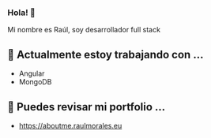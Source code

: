 ### Hola! 👋

Mi nombre es Raúl, soy desarrollador full stack

## 🔭 Actualmente estoy trabajando con ...

* Angular
* MongoDB

## 🌱 Puedes revisar mi portfolio ...

* https://aboutme.raulmorales.eu

<!--
**raulmoralesruiz/raulmoralesruiz** is a ✨ _special_ ✨ repository because its `README.md` (this file) appears on your GitHub profile.

Here are some ideas to get you started:

- 🔭 I’m currently working on ...
- 🌱 I’m currently learning ...
- 👯 I’m looking to collaborate on ...
- 🤔 I’m looking for help with ...
- 💬 Ask me about ...
- 📫 How to reach me: ...
- 😄 Pronouns: ...
- ⚡ Fun fact: ...
-->
